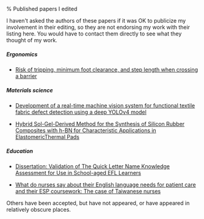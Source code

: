 % Published papers I edited

I haven't asked the authors of these papers if it was OK to publicize my involvement in their editing, so they are not endorsing my work with their listing here. You would have to contact them directly to see what they thought of my work.

##### Ergonomics

* [Risk of tripping, minimum foot clearance, and step length when crossing a barrier](https://www.semanticscholar.org/paper/Risk-of-tripping%2C-minimum-foot-clearance%2C-and-step-Zhao-Li/7226d6cc8dbaf65ba3cd093a583177099cf1bdb7)

##### Materials science

* [Development of a real-time machine vision system for functional textile fabric defect detection using a deep YOLOv4 model](https://journals.sagepub.com/doi/abs/10.1177/00405175211034241)

* [Hybrid Sol-Gel-Derived Method for the Synthesis of Silicon Rubber Composites with h-BN for Characteristic Applications in ElastomericThermal Pads](https://journals.sagepub.com/doi/abs/10.1177/00405175211069867)

##### Education

* [Dissertation: Validation of The Quick Letter Name Knowledge Assessment for Use in School-aged EFL Learners](https://hdl.handle.net/11296/am9ew5)

* [What do nurses say about their English language needs for patient care and their ESP coursework: The case of Taiwanese nurses](https://www.sciencedirect.com/science/article/pii/S0889490617303654)

Others have been accepted, but have not appeared, or have appeared in relatively obscure places.
